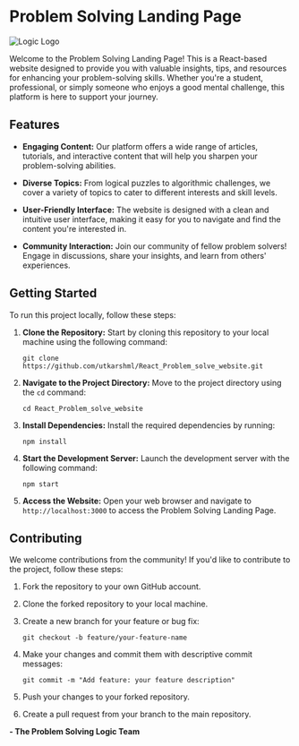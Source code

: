 # Problem Solving Landing Page

![Logic Logo](Logic)

Welcome to the Problem Solving Landing Page! This is a React-based website designed to provide you with valuable insights, tips, and resources for enhancing your problem-solving skills. Whether you're a student, professional, or simply someone who enjoys a good mental challenge, this platform is here to support your journey.

## Features

- **Engaging Content:** Our platform offers a wide range of articles, tutorials, and interactive content that will help you sharpen your problem-solving abilities.

- **Diverse Topics:** From logical puzzles to algorithmic challenges, we cover a variety of topics to cater to different interests and skill levels.

- **User-Friendly Interface:** The website is designed with a clean and intuitive user interface, making it easy for you to navigate and find the content you're interested in.

- **Community Interaction:** Join our community of fellow problem solvers! Engage in discussions, share your insights, and learn from others' experiences.

## Getting Started

To run this project locally, follow these steps:

1. **Clone the Repository:** Start by cloning this repository to your local machine using the following command:
   
   ```
   git clone https://github.com/utkarshml/React_Problem_solve_website.git
   ```

2. **Navigate to the Project Directory:** Move to the project directory using the `cd` command:
   
   ```
   cd React_Problem_solve_website
   ```

3. **Install Dependencies:** Install the required dependencies by running:
   
   ```
   npm install
   ```

4. **Start the Development Server:** Launch the development server with the following command:
   
   ```
   npm start
   ```

5. **Access the Website:** Open your web browser and navigate to `http://localhost:3000` to access the Problem Solving Landing Page.

## Contributing

We welcome contributions from the community! If you'd like to contribute to the project, follow these steps:

1. Fork the repository to your own GitHub account.

2. Clone the forked repository to your local machine.

3. Create a new branch for your feature or bug fix:
   
   ```
   git checkout -b feature/your-feature-name
   ```

4. Make your changes and commit them with descriptive commit messages:
   
   ```
   git commit -m "Add feature: your feature description"
   ```

5. Push your changes to your forked repository.

6. Create a pull request from your branch to the main repository.

**- The Problem Solving Logic Team**